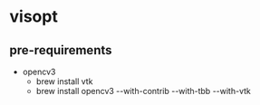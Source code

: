 # visopt
## pre-requirements
* opencv3
  * brew install vtk
  * brew install opencv3 --with-contrib --with-tbb --with-vtk
